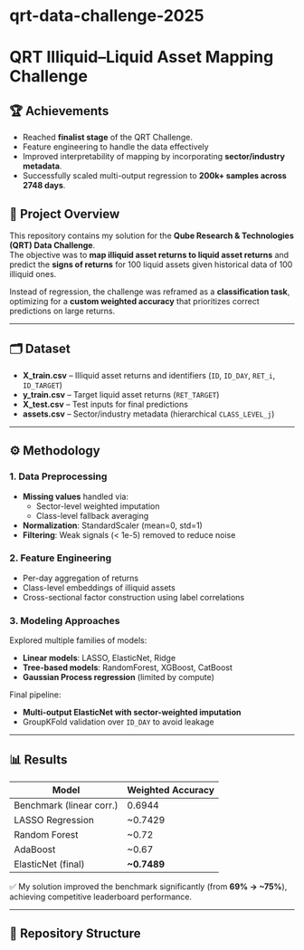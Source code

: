 # qrt-data-challenge-2025
# QRT Illiquid–Liquid Asset Mapping Challenge  

## 🏆 Achievements  
- Reached **finalist stage** of the QRT Challenge.  
- Feature engineering to handle the data effectively
- Improved interpretability of mapping by incorporating **sector/industry metadata**.  
- Successfully scaled multi-output regression to **200k+ samples across 2748 days**.  

## 📌 Project Overview  
This repository contains my solution for the **Qube Research & Technologies (QRT) Data Challenge**.  
The objective was to **map illiquid asset returns to liquid asset returns** and predict the **signs of returns** for 100 liquid assets given historical data of 100 illiquid ones.  

Instead of regression, the challenge was reframed as a **classification task**, optimizing for a **custom weighted accuracy** that prioritizes correct predictions on large returns.  

---

## 🗂️ Dataset  
- **X_train.csv** – Illiquid asset returns and identifiers (`ID`, `ID_DAY`, `RET_i`, `ID_TARGET`)  
- **y_train.csv** – Target liquid asset returns (`RET_TARGET`)  
- **X_test.csv** – Test inputs for final predictions  
- **assets.csv** – Sector/industry metadata (hierarchical `CLASS_LEVEL_j`)  

---

## ⚙️ Methodology  

### 1. Data Preprocessing  
- **Missing values** handled via:  
  - Sector-level weighted imputation  
  - Class-level fallback averaging  
- **Normalization**: StandardScaler (mean=0, std=1)  
- **Filtering**: Weak signals (< 1e-5) removed to reduce noise  

### 2. Feature Engineering  
- Per-day aggregation of returns  
- Class-level embeddings of illiquid assets  
- Cross-sectional factor construction using label correlations  

### 3. Modeling Approaches  
Explored multiple families of models:  
- **Linear models**: LASSO, ElasticNet, Ridge  
- **Tree-based models**: RandomForest, XGBoost, CatBoost  
- **Gaussian Process regression** (limited by compute)   

Final pipeline:  
- **Multi-output ElasticNet with sector-weighted imputation**  
- GroupKFold validation over `ID_DAY` to avoid leakage  

---

## 📊 Results  

| Model                   | Weighted Accuracy |
|--------------------------|------------------|
| Benchmark (linear corr.) | 0.6944 |
| LASSO Regression         | ~0.7429 |
| Random Forest            | ~0.72 |
| AdaBoost                 | ~0.67 |
| ElasticNet (final)       | **~0.7489** |

✅ My solution improved the benchmark significantly (from **69% → ~75%**), achieving competitive leaderboard performance.  

---

## 📂 Repository Structure  

